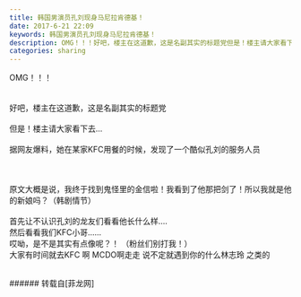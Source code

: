 ```yaml
---
title: 韩国男演员孔刘现身马尼拉肯德基！
date: 2017-6-21 22:09
keywords: 韩国男演员孔刘现身马尼拉肯德基！
description: OMG！！！好吧，楼主在这道歉，这是名副其实的标题党但是！楼主请大家看下去...据网友爆料，她在某家KFC用餐的时候，发现了一个酷似孔刘的服务人员原文大概是说，我终于找到鬼怪里的金信啦！我看到了他那把剑了！所以我就是他的新娘吗？（韩剧情节）首先让不认识孔刘的龙友们看看他长什么样....然后看看我们KFC小哥......哎呦，是不是其实有点像呢？！ （粉丝们别打我！）大家有时间就去KFC 啊 MCDO啊走走 说不定就遇到你的什么林志玲 之类的
categories: sharing
---
```

<td class="t_f" id="postmessage_771467">

OMG！！！<br/>
<br/>
<br/>
好吧，楼主在这道歉，这是名副其实的标题党<br/>
<br/>
但是！楼主请大家看下去...<br/>
<br/>
据网友爆料，她在某家KFC用餐的时候，发现了一个酷似孔刘的服务人员<img alt="" border="0" class="zoom" data-cf-modified-6e120eef6c5200c6c66c3298-="" file="http://www.flw.ph//mobcent//app/data/phiz/default/03.png" id="aimg_hdvqQ" lazyloadthumb="1" onclick="" onmouseover="" src="http://www.flw.ph//mobcent//app/data/phiz/default/03.png"/><br/>
<br/>
<br/>
<br/>
<img alt="" border="0" class="zoom" data-cf-modified-6e120eef6c5200c6c66c3298-="" file="http://www.flw.ph/data/appbyme/upload/image/201706/21/MTcdVifP45Pz.jpg" id="aimg_RNS05" lazyloadthumb="1" onclick="" onmouseover="" src="http://www.flw.ph/data/appbyme/upload/image/201706/21/MTcdVifP45Pz.jpg"/><br/>
原文大概是说，我终于找到鬼怪里的金信啦！我看到了他那把剑了！所以我就是他的新娘吗？（韩剧情节）<br/>
<br/>
首先让不认识孔刘的龙友们看看他长什么样....<br/>
<img alt="" border="0" class="zoom" data-cf-modified-6e120eef6c5200c6c66c3298-="" file="http://www.flw.ph/data/appbyme/upload/image/201706/21/WqmXAZZRbLLS.jpg" id="aimg_Qo9F2" lazyloadthumb="1" onclick="" onmouseover="" src="http://www.flw.ph/data/appbyme/upload/image/201706/21/WqmXAZZRbLLS.jpg"/><br/>
然后看看我们KFC小哥......<br/>
<img alt="" border="0" class="zoom" data-cf-modified-6e120eef6c5200c6c66c3298-="" file="http://www.flw.ph/data/appbyme/upload/image/201706/21/DnJCxpPxv9JP.jpg" id="aimg_QYR9t" lazyloadthumb="1" onclick="" onmouseover="" src="http://www.flw.ph/data/appbyme/upload/image/201706/21/DnJCxpPxv9JP.jpg"/><br/>
哎呦，是不是其实有点像呢？！<img alt="" border="0" class="zoom" data-cf-modified-6e120eef6c5200c6c66c3298-="" file="http://www.flw.ph//mobcent//app/data/phiz/default/04.png" id="aimg_DBWmm" lazyloadthumb="1" onclick="" onmouseover="" src="http://www.flw.ph//mobcent//app/data/phiz/default/04.png"/> （粉丝们别打我！）<br/>
大家有时间就去KFC 啊 MCDO啊走走 说不定就遇到你的什么林志玲 之类的<img alt="" border="0" class="zoom" data-cf-modified-6e120eef6c5200c6c66c3298-="" file="http://www.flw.ph//mobcent//app/data/phiz/default/01.png" id="aimg_O295M" lazyloadthumb="1" onclick="" onmouseover="" src="http://www.flw.ph//mobcent//app/data/phiz/default/01.png"/><br/>
<br/>
</td>
###### 转载自[菲龙网]